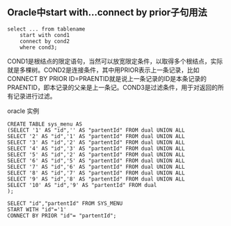 ## **Oracle中start with…connect by prior子句用法**

```
select ... from tablename 
    start with cond1 
    connect by cond2 
    where cond3;
```

COND1是根结点的限定语句，当然可以放宽限定条件，以取得多个根结点，实际就是多棵树。COND2是连接条件，其中用PRIOR表示上一条记录，比如CONNECT BY PRIOR ID=PRAENTID就是说上一条记录的ID是本条记录的PRAENTID，即本记录的父亲是上一条记。COND3是过滤条件，用于对返回的所有记录进行过滤。

oracle 实例

```
CREATE TABLE sys_menu AS
(SELECT '1' AS "id",'' AS "partentId" FROM dual UNION ALL
SELECT '2' AS "id",'1' AS "partentId" FROM dual UNION ALL
SELECT '3' AS "id",'2' AS "partentId" FROM dual UNION ALL
SELECT '4' AS "id",'3' AS "partentId" FROM dual UNION ALL
SELECT '5' AS "id",'2' AS "partentId" FROM dual UNION ALL
SELECT '6' AS "id",'5' AS "partentId" FROM dual UNION ALL
SELECT '7' AS "id",'6' AS "partentId" FROM dual UNION ALL
SELECT '8' AS "id",'7' AS "partentId" FROM dual UNION ALL
SELECT '9' AS "id",'8' AS "partentId" FROM dual UNION ALL
SELECT '10' AS "id",'9' AS "partentId" FROM dual
);

SELECT "id","partentId" FROM SYS_MENU
START WITH "id"='1'
CONNECT BY PRIOR "id"= "partentId";
```



